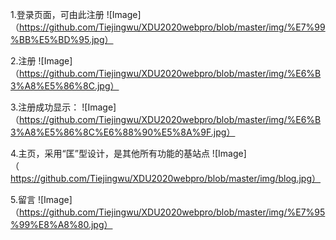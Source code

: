 
1.登录页面，可由此注册
![Image]（https://github.com/Tiejingwu/XDU2020webpro/blob/master/img/%E7%99%BB%E5%BD%95.jpg）


2.注册
![Image]（https://github.com/Tiejingwu/XDU2020webpro/blob/master/img/%E6%B3%A8%E5%86%8C.jpg）

3.注册成功显示：
![Image]（https://github.com/Tiejingwu/XDU2020webpro/blob/master/img/%E6%B3%A8%E5%86%8C%E6%88%90%E5%8A%9F.jpg）

4.主页，采用“匡”型设计，是其他所有功能的基站点
![Image]（https://github.com/Tiejingwu/XDU2020webpro/blob/master/img/blog.jpg）

5.留言
![Image]（https://github.com/Tiejingwu/XDU2020webpro/blob/master/img/%E7%95%99%E8%A8%80.jpg）
